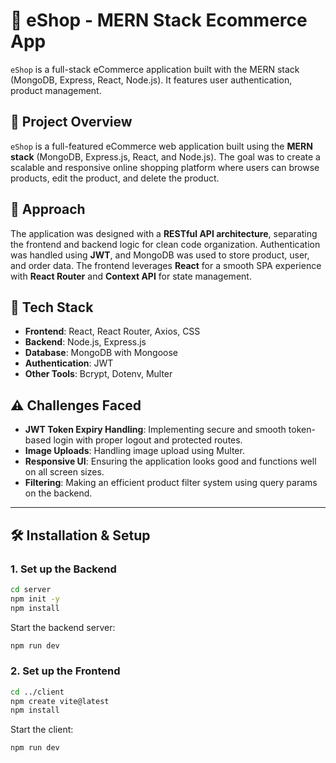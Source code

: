 # 🛒 eShop - MERN Stack Ecommerce App

`eShop` is a full-stack eCommerce application built with the MERN stack (MongoDB, Express, React, Node.js). It features user authentication, product management.

## 📘 Project Overview

`eShop` is a full-featured eCommerce web application built using the **MERN stack** (MongoDB, Express.js, React, and Node.js). The goal was to create a scalable and responsive online shopping platform where users can browse products, edit the product, and delete the product.

## 🧠 Approach

The application was designed with a **RESTful API architecture**, separating the frontend and backend logic for clean code organization. Authentication was handled using **JWT**, and MongoDB was used to store product, user, and order data. The frontend leverages **React** for a smooth SPA experience with **React Router** and **Context API** for state management.


## 🧱 Tech Stack

- **Frontend**: React, React Router, Axios, CSS
- **Backend**: Node.js, Express.js
- **Database**: MongoDB with Mongoose
- **Authentication**: JWT
- **Other Tools**: Bcrypt, Dotenv, Multer


## ⚠️ Challenges Faced

- **JWT Token Expiry Handling**: Implementing secure and smooth token-based login with proper logout and protected routes.
- **Image Uploads**: Handling image upload using Multer.
- **Responsive UI**: Ensuring the application looks good and functions well on all screen sizes.
- **Filtering**: Making an efficient product filter system using query params on the backend.

---

## 🛠️ Installation & Setup

### 1. Set up the Backend

```bash
cd server
npm init -y
npm install
```

Start the backend server:

```bash
npm run dev
```

### 2. Set up the Frontend

```bash
cd ../client
npm create vite@latest
npm install
```

Start the client:

```bash
npm run dev
```

